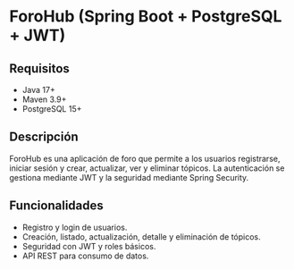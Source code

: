 # ForoHub (Spring Boot + PostgreSQL + JWT)

## Requisitos
- Java 17+
- Maven 3.9+
- PostgreSQL 15+

## Descripción
ForoHub es una aplicación de foro que permite a los usuarios registrarse, iniciar sesión y crear, actualizar, ver y eliminar tópicos. La autenticación se gestiona mediante JWT y la seguridad mediante Spring Security.

## Funcionalidades
- Registro y login de usuarios.
- Creación, listado, actualización, detalle y eliminación de tópicos.
- Seguridad con JWT y roles básicos.
- API REST para consumo de datos.
